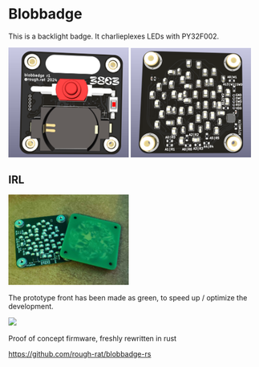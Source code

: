 # Blobbadge

This is a backlight badge. It charlieplexes LEDs with PY32F002.

<img src="img/back.png" width="240">
<img src="img/fron.png" width="240">

## IRL

<img src="img/irl.jpg" width="240">

The prototype front has been made as green, to speed up / optimize the development.

<img src="img/irl.gif" width="240">

Proof of concept firmware, freshly rewritten in rust

https://github.com/rough-rat/blobbadge-rs
